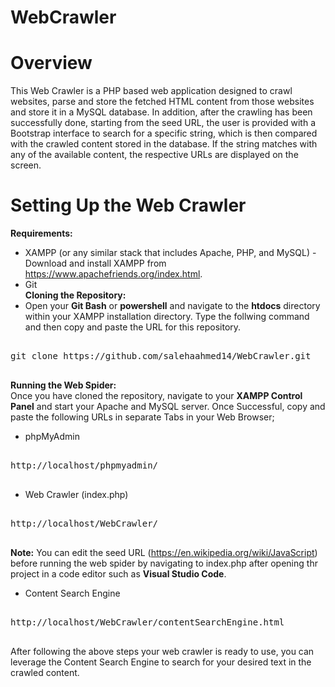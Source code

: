 # WebCrawler

# Overview 
This Web Crawler is a PHP based web application designed to crawl websites, parse and store the fetched HTML content from those websites and store it in a MySQL database. In addition, after the crawling has been successfully done, starting from the seed URL, the user is provided with a Bootstrap interface to search for a specific string, which is then compared with the crawled content stored in the database. If the string matches with any of the available content, the respective URLs are displayed on the screen.  
  
# Setting Up the Web Crawler  
**Requirements:**  
* XAMPP (or any similar stack that includes Apache, PHP, and MySQL) - Download and install XAMPP from https://www.apachefriends.org/index.html.  
* Git  
**Cloning the Repository:**  
* Open your __Git Bash__ or __powershell__ and navigate to the __htdocs__ directory within your XAMPP installation directory. Type the follwing command and then copy and paste the URL for this repository.  
<pre>

git clone https://github.com/salehaahmed14/WebCrawler.git 

</pre>  
**Running the Web Spider:**  
Once you have cloned the repository, navigate to your __XAMPP Control Panel__  and start your Apache and MySQL server. Once Successful, copy and paste the following URLs in separate Tabs in your Web Browser;
* phpMyAdmin  
<pre>

http://localhost/phpmyadmin/

</pre>  
* Web Crawler (index.php)  
<pre>

http://localhost/WebCrawler/

</pre> 
__Note:__ You can edit the seed URL (https://en.wikipedia.org/wiki/JavaScript) before running the web spider by navigating to index.php after opening thr project in a code editor such as __Visual Studio Code__.   
* Content Search Engine  
<pre>

http://localhost/WebCrawler/contentSearchEngine.html

</pre>  
After following the above steps your web crawler is ready to use, you can leverage the Content Search Engine to search for your desired text in the crawled content.